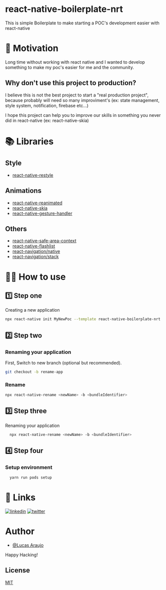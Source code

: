 # react-native-boilerplate-nrt

This is simple Boilerplate to make starting a POC's development easier with react-native

# 💪 Motivation

Long time without working with react native and I wanted to develop something to make my poc's easier for me and the community.

## Why don't use this project to production?

I believe this is not the best project to start a "real production project", because probably will need so many improviment's (ex: state management, style system, notification, firebase etc...)

I hope this project can help you to improve our skills in something you never did in react-native (ex: react-native-skia)

# 📚 Libraries

## Style

- [react-native-restyle](https://github.com/Shopify/restyle)

## Animations

- [react-native-reanimated](https://docs.swmansion.com/react-native-reanimated/)
- [react-native-skia](https://shopify.github.io/react-native-skia/)
- [react-native-gesture-handler](https://docs.swmansion.com/react-native-gesture-handler/)

## Others

- [react-native-safe-area-context](https://github.com/th3rdwave/react-native-safe-area-context)
- [react-native-flashlist](https://shopify.github.io/flash-list/)
- [react-navigation/native](https://reactnavigation.org/)
- [react-navigation/stack](https://reactnavigation.org/)

# 👨‍💻 How to use

## 1️⃣ Step one

Creating a new application

```sh
npx react-native init MyNewPoc --template react-native-boilerplate-nrt
```

## 2️⃣ Step two

### Renaming your application

First, Switch to new branch (optional but recommended).

```bash
git checkout -b rename-app
```

### Rename

```sh
npx react-native-rename <newName> -b <bundleIdentifier>
```

## 3️⃣ Step three

Renaming your application

```sh
  npx react-native-rename <newName> -b <bundleIdentifier>
```

## 4️⃣ Step four

### Setup environment

```sh
  yarn run pods setup
```

# 🔗 Links

[![linkedin](https://img.shields.io/badge/linkedin-0A66C2?style=for-the-badge&logo=linkedin&logoColor=white)](https://www.linkedin.com/in/lucasaraujonrt/)
[![twitter](https://img.shields.io/badge/twitter-1DA1F2?style=for-the-badge&logo=twitter&logoColor=white)](https://twitter.com/lucasaraujonrt)

# Author

- [@Lucas Araujo](https://www.github.com/lucasaraujonrt)

Happy Hacking!

## License

[MIT](https://choosealicense.com/licenses/mit/)
